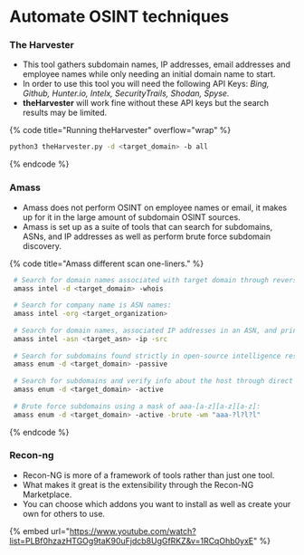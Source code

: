 # Automate OSINT techniques

### The Harvester

* This tool gathers subdomain names, IP addresses, email addresses and employee names while only needing an initial domain name to start.
* In order to use this tool you will need the following API Keys: _Bing, Github, Hunter.io, Intelx, SecurityTrails, Shodan, Spyse._
* **theHarvester** will work fine without these API keys but the search results may be limited.

{% code title="Running theHarvester" overflow="wrap" %}
```bash
python3 theHarvester.py -d <target_domain> -b all
```
{% endcode %}

### Amass

* Amass does not perform OSINT on employee names or email, it makes up for it in the large amount of subdomain OSINT sources.
* Amass is set up as a suite of tools that can search for subdomains, ASNs, and IP addresses as well as perform brute force subdomain discovery.

{% code title="Amass different scan one-liners." %}
```bash
 # Search for domain names associated with target domain through reverse whois:
 amass intel -d <target_domain> -whois
 
 # Search for company name is ASN names:
 amass intel -org <target_organization>
 
 # Search for domain names, associated IP addresses in an ASN, and prints where Amass found them:
 amass intel -asn <target_asn> -ip -src
 
 # Search for subdomains found strictly in open-source intelligence resources:
 amass enum -d <target_domain> -passive
 
 # Search for subdomains and verify info about the host through direct connections:
 amass enum -d <target_domain> -active
 
 # Brute force subdomains using a mask of aaa-[a-z][a-z][a-z]:
 amass enum -d <target_domain> -active -brute -wm "aaa-?l?l?l" 
```
{% endcode %}

### Recon-ng

* Recon-NG is more of a framework of tools rather than just one tool.
* What makes it great is the extensibility through the Recon-NG Marketplace.
* You can choose which addons you want to install as well as create your own for others to use.

{% embed url="https://www.youtube.com/watch?list=PLBf0hzazHTGOg9taK90uFjdcb8UgGfRKZ&v=1RCqOhb0yxE" %}
